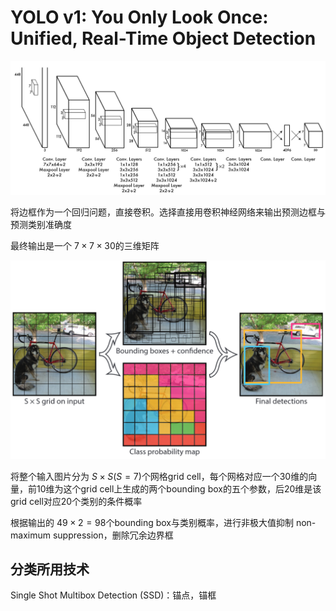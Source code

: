 # YOLO v1: You Only Look Once: Unified, Real-Time Object Detection

![image-20230425210136225.png](image-20230425210136225.png)

将边框作为一个回归问题，直接卷积。选择直接用卷积神经网络来输出预测边框与预测类别准确度

最终输出是一个 $7\times7\times30$的三维矩阵

![image-20230426194810642.png](image-20230426194810642.png)

将整个输入图片分为 $S\times S(S=7)$个网格grid cell，每个网格对应一个30维的向量，前10维为这个grid cell上生成的两个bounding box的五个参数，后20维是该grid cell对应20个类别的条件概率

根据输出的 $49\times2=98$个bounding box与类别概率，进行非极大值抑制 non-maximum suppression，删除冗余边界框

## 分类所用技术

Single Shot Multibox Detection (SSD)：锚点，锚框
